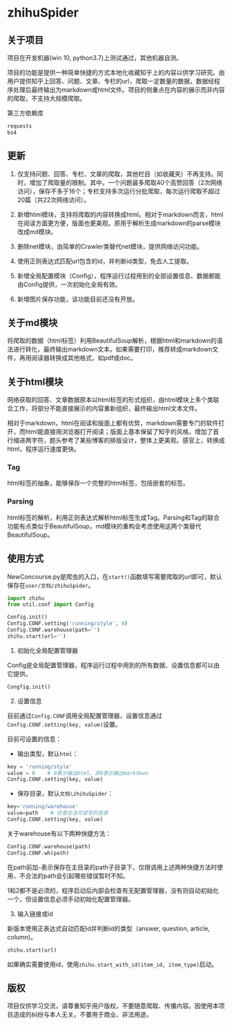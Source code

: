 # zhihuSpider

## 关于项目

项目在开发机器(win 10, python3.7)上测试通过，其他机器自测。

项目的功能是提供一种简单快捷的方式本地化收藏知乎上的内容以供学习研究。由用户提供知乎上回答、问题、文章、专栏的url，爬取一定数量的数据，数据经程序处理后最终输出为markdown或html文件。项目的侧重点在内容的展示而非内容的爬取，不支持大规模爬取。

第三方依赖库

```python
requests
bs4
```

## 更新

1. 仅支持问题、回答、专栏、文章的爬取，其他栏目（如收藏夹）不再支持。同时，增加了爬取量的限制。其中，一个问题最多爬取40个高赞回答（2次网络访问），保存不多于16个；专栏支持多次运行分批爬取，每次运行爬取不超过20篇（共22次网络访问）。

2. 新增html模块，支持将爬取的内容转换成html。相对于markdown而言，html在阅读方面更方便，版面也更美观。原用于解析生成markdown的parse模块改成md模块。

3. 删除net模块，由简单的Crawler类替代net模块，提供网络访问功能。

4. 使用正则表达式匹配url包含的id，并判断id类型，免去人工提取。

5. 新增全局配置模块（Config），程序运行过程用到的全部设置信息、数据都能由Config提供，一次初始化全局有效。

6. 新增图片保存功能，该功能目前还没有开放。

## 关于md模块

将爬取的数据（html标签）利用BeautifulSoup解析，根据html和markdown的语法进行转化，最终输出markdown文本。如果需要打印，推荐转成markdown文件，再用阅读器转换成其他格式，如pdf或doc。

## 关于html模块

网络获取的回答、文章数据原本以html标签的形式组织，由html模块上多个类联合工作，将部分不能直接展示的内容重新组织，最终输出html文本文件。

相对于markdown，html在阅读和版面上都有优势，markdown需要专门的软件打开，而html能直接用浏览器打开阅读；版面上基本保留了知乎的风格，增加了首行缩进两字符，题头参考了某些博客的排版设计，整体上更美观。感官上，转换成html，程序运行速度更快。

### Tag

html标签的抽象，能够保存一个完整的html标签，包括嵌套的标签。

### Parsing

html标签的解析，利用正则表达式解析html标签生成Tag。Parsing和Tag的联合功能有点类似于BeautifulSoup，md模块的重构会考虑使用这两个类替代BeautifulSoup。

## 使用方式

NewConcourse.py是爬虫的入口，在`start()`函数填写需要爬取的url即可，默认保存在`user/文档/zhihuSpider`。

```python
import zhihu
from util.conf import Config

Config.init()
Config.CONF.setting('running/style', 0)
Config.CONF.warehouse(path='')
zhihu.start(url='')
```

1. 初始化全局配置管理器

Config是全局配置管理器，程序运行过程中用到的所有数据、设置信息都可以由它提供。

```python
Congfig.init()
```

2. 设置信息

目前通过`Config.CONF`调用全局配置管理器，设置信息通过`Config.CONF.setting(key, value)`设置。

目前可设置的信息：

- 输出类型，默认`html`：

```python
key = 'running/style'
value = 0    # 0表示输出html，非0表示输出markdown
Config.CONF.setting(key, value)
```

- 保存目录，默认`文档\zhihuSpider`：

```python
key='running/warehouse'
value=path    # 任意合法可读写的目录
Config.CONF.setting(key, value)
```

关于warehouse有以下两种快捷方法：

```python
Config.CONF.warehouse(path)
Config.CONF.wh(path)
```

在path前加`~`表示保存在主目录的path子目录下，仅限调用上述两种快捷方法时使用，不合法的path会引起哪些错误暂时不知。

1和2都不是必须的，程序启动后内部会检查有无配置管理器，没有则自动初始化一个，但设置信息必须手动初始化配置管理器。

3. 输入链接或id

新版本使用正表达式自动匹配id并判断id的类型（answer, question, article, column)。

```python
zhihu.start(url)
```

如果确实需要使用id，使用`zhihu.start_with_id(item_id, item_type)`启动。

## 版权

项目仅供学习交流，请尊重知乎用户版权，不要随意爬取、传播内容。因使用本项目造成的纠纷与本人无关。不要用于商业、非法用途。
